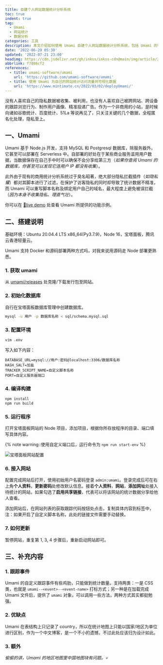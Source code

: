 ```yaml
---
title: 自建个人网站数据统计分析系统
toc: true
indent: true
tag:
  - Umami
  - 网站统计
  - 数据分析
categories: 工具
description: 本文介绍如何使用 Umami 自建个人网站数据统计分析系统，包括 Umami 的特点（隐私保护、抗拦截）、基于 Ubuntu 环境的源码部署步骤（数据库初始化、环境配置、编译运行等），以及跟踪事件、优缺点等补充内容，为替代商用统计工具提供方案。
date: '2022-06-29 05:30'
updated: '2022-07-21 23:00'
headimg: https://cdn.jsdelivr.net/gh/inkss/inkss-cdn@main/img/article/22-06@自建统计分析系统/Hexo博客封面.png
abbrlink: f7886cf2
references:
  - title: umami-software/umami 
    url: 'https://github.com/umami-software/umami'
  - title: 使用 Umami 为自己的网站统计访问流量并可视化数据 
    url: 'https://www.mintimate.cn/2022/03/02/deployUmami/'
---
```


没有人喜欢自己的隐私数据被收集、被利用，也没有人喜欢自己被跨网站、跨设备的跟踪浏览行为、制作用户画像、精准投递广告。作为一个非商用的小站，是时候向诸如谷歌统计、百度统计、51La 等说再见了，只关注关键的几个数据，全程匿名化处理，隐私至上。

## 一、Umami

Umami 基于 Node.js 开发，支持 MySQL 和 Postgresql 数据库，除服务器外，它甚至可以部署在 Serverless 中。自部署的好处在于某些商业服务滥用用户数据，当数据保存在自己手中时可以确保不会分享给第三方（*如果你查阅 Umami 的数据库，你甚至可以发现它连用户 IP 都没有收集*）。

此外由于现有的商用统计分析系统过于臭名昭著，绝大部分隐私拦截插件（*如隐私獾*）都对其脚本进行了过滤，在保护了访客隐私的同时却导致了统计数据不精准，而 Umami 可以重写脚本名称及绑定用户自己的域名，最大程度上避免被误拦截（*因为本身不收集隐私、理直气壮*）。

你可以在 [🔗live demo](https://app.umami.is/share/ISgW2qz8/flightphp.com) 处查看 Umami 所提供的功能示例。

## 二、搭建说明

基础环境：Ubuntu 20.04.4 LTS x86_64(Py3.7.9)，Node 16，宝塔面板，腾讯云香港轻量云。

Umami 支持 Docker 和源码部署两种方式吗，对我来说用源码走 Node 部署更熟悉。

### 1. 获取 umami

从 [umami/releases](https://github.com/umami-software/umami/releases) 处克隆/下载发行包至网站。

### 2. 初始化数据库

自行在宝塔面板数据库管理中创建数据库。

```bash 在 Umami 所在目录执行，导入数据库结构。
mysql -u 用户 -p 数据库名称 < sql/schema.mysql.sql
```

### 3. 配置环境

```bash 在 Umami 所在目录创建该文件。
vim .env
```

写入如下内容：

```env
DATABASE_URL=mysql://用户:密码@localhost:3306/数据库名称
HASH_SALT=加盐
TRACKER_SCRIPT_NAME=自定义脚本名称
PORT=自定义服务器端口
```

### 4. 编译构建

```bash
npm install
npm run build
```

### 5. 运行程序

打开宝塔面板网站的 Node 项目，添加项目，根据你所存放程序的目录、端口填写具体内容。

{% note warning::使用自定义端口后，运行命令为 `npm run start-env` %}

![宝塔面板网站配置](https://cdn.jsdelivr.net/gh/inkss/inkss-cdn@main/img/article/22-06@自建统计分析系统/image-20220629131802021.png)

### 6. 接入网站

配置完成网站后打开，使用初始用户名密码登录 `admin:umami`。登录完成后可在右上角**个人资料**，**更新密码**处修改默认信息。接着**个人资料**，**网站**，**添加网址**处接入待统计的网站，如果勾选了**启用共享链接**，代表可以将该网站的统计数据分享给他人查看。

添加网站后，在网站列表的获取跟踪代码按钮处点击，复制具体内容到标签中，注：如果开启了自定义脚本名称，此处的链接文件需要手动替换。

### 7. 如何更新

暂停网站，重复第 1, 3, 4 步骤后，重新启动网站即可。

## 三、补充内容

### 1. 跟踪事件

Umami 的自定义跟踪事件有些鸡肋，只能做到统计数量。支持两类：一是 CSS 类，也就是 `umami--<event>--<event-name>` 打标方式；另一种是在加载完成 Umami 文件后，提供了 `umami` 对象，可以调用一些方法，两种方式其实都挺勉强。

### 2. 优缺点

Umami 在表结构上只记录了 country，所以在统计地图上只能以国家/地区为单位进行区别，作为一个中文博客，是一个不小的遗憾，不过此处应该归为设计如此。

### 3. 额外

*偷偷的讲，Umami 的地区地图里中国地图块有问题。💀*
